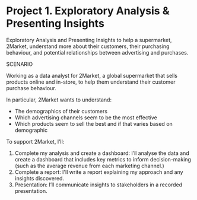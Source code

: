 # Project 1. Exploratory Analysis & Presenting Insights

Exploratory Analysis and Presenting Insights to help a supermarket, 2Market, understand more about their customers, their purchasing behaviour, and potential relationships between advertising and purchases. 

SCENARIO

Working as a data analyst for 2Market, a global supermarket that sells products online and in-store, to help them understand their customer purchase behaviour. 

In particular, 2Market wants to understand:

- The demographics of their customers 
- Which advertising channels seem to be the most effective
- Which products seem to sell the best and if that varies based on demographic
  
To support 2Market, I’ll:

1. Complete my analysis and create a dashboard: I’ll analyse the data and create a dashboard that includes key metrics to inform decision-making (such as the average revenue from each marketing channel.)
2. Complete a report: I'll write a report explaining my approach and any insights discovered.
3. Presentation: I’ll communicate insights to stakeholders in a recorded presentation.
